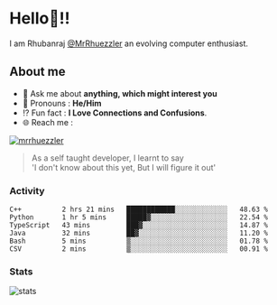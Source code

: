 
  
  
# Hello:wave:!!
I am Rhubanraj [@MrRhuezzler](https://github.com/MrRhuezzler) an evolving computer enthusiast.

## About me
<!-- - :sparkles: I'm currently working on [**de-viz**](https://github.com/MrRhuezzler/de-viz) -->
<!-- - :sparkles: Previously worked in [**Journal Management System**](https://manuscript.psgtech.ac.in) -->
<!-- - :book: I'm currently learning **Microservices Architecture** -->
- :speech_balloon: Ask me about **anything, which might interest you**
- :man: Pronouns : **He/Him**
- :interrobang: Fun fact : **I Love Connections and Confusions**.
- :globe_with_meridians: Reach me :  
  
[![mrrhuezzler](https://img.shields.io/badge/LinkedIn-0077B5?style=for-the-badge&logo=linkedin&logoColor=white)](https://www.linkedin.com/in/mrrhuezzler/)
<!--
### Interesting things, I found :bangbang:
-->
<!--
## Skills

## Drop a, Hi !
-->

<!-- 
Quotes
>  Always we overestimate the amount of work we can do in a day,  
>  and underestimate the amount we can do in our lifetime.
-->

> As a self taught developer, I learnt to say  
> 'I don't know about this yet, But I will figure it out'

### Activity
<!--START_SECTION:waka-->

```text
C++          2 hrs 21 mins   ████████████░░░░░░░░░░░░░   48.63 %
Python       1 hr 5 mins     █████▓░░░░░░░░░░░░░░░░░░░   22.54 %
TypeScript   43 mins         ███▓░░░░░░░░░░░░░░░░░░░░░   14.87 %
Java         32 mins         ██▓░░░░░░░░░░░░░░░░░░░░░░   11.20 %
Bash         5 mins          ▒░░░░░░░░░░░░░░░░░░░░░░░░   01.78 %
CSV          2 mins          ▒░░░░░░░░░░░░░░░░░░░░░░░░   00.91 %
```

<!--END_SECTION:waka-->

### Stats
![stats](https://github-readme-streak-stats.herokuapp.com/?user=MrRhuezzler)
